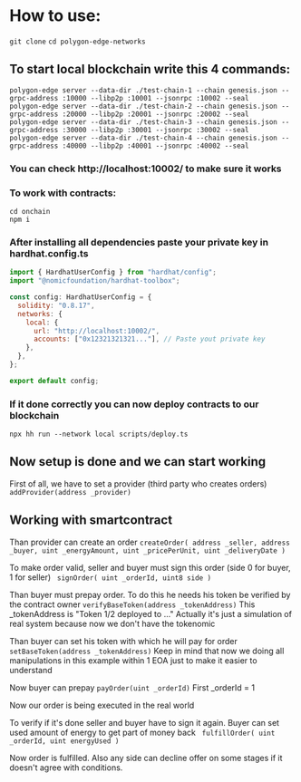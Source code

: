 # How to use:

`git clone`
`cd polygon-edge-networks`

## To start local blockchain write this 4 commands:

```
polygon-edge server --data-dir ./test-chain-1 --chain genesis.json --grpc-address :10000 --libp2p :10001 --jsonrpc :10002 --seal
polygon-edge server --data-dir ./test-chain-2 --chain genesis.json --grpc-address :20000 --libp2p :20001 --jsonrpc :20002 --seal
polygon-edge server --data-dir ./test-chain-3 --chain genesis.json --grpc-address :30000 --libp2p :30001 --jsonrpc :30002 --seal
polygon-edge server --data-dir ./test-chain-4 --chain genesis.json --grpc-address :40000 --libp2p :40001 --jsonrpc :40002 --seal
```

### You can check http://localhost:10002/ to make sure it works

### To work with contracts:

```
cd onchain
npm i
```

### After installing all dependencies paste your private key in hardhat.config.ts

```javascript
import { HardhatUserConfig } from "hardhat/config";
import "@nomicfoundation/hardhat-toolbox";

const config: HardhatUserConfig = {
  solidity: "0.8.17",
  networks: {
    local: {
      url: "http://localhost:10002/",
      accounts: ["0x12321321321..."], // Paste yout private key
    },
  },
};

export default config;
```

### If it done correctly you can now deploy contracts to our blockchain

`npx hh run --network local scripts/deploy.ts`

## Now setup is done and we can start working

First of all, we have to set a provider (third party who creates orders)
`addProvider(address _provider)`

## Working with smartcontract

Than provider can create an order
`createOrder( address _seller, address _buyer, uint _energyAmount, uint _pricePerUnit, uint _deliveryDate )`

To make order valid, seller and buyer must sign this order (side 0 for buyer, 1 for seller)
` signOrder( uint _orderId, uint8 side )`

Than buyer must prepay order. To do this he needs his token be verified by the contract owner
`verifyBaseToken(address _tokenAddress)`
This \_tokenAddress is "Token 1/2 deployed to ..."
Actually it's just a simulation of real system because now we don't have the tokenomic

Than buyer can set his token with which he will pay for order
` setBaseToken(address _tokenAddress)`
Keep in mind that now we doing all manipulations in this example within 1 EOA just to make it easier to understand

Now buyer can prepay
`payOrder(uint _orderId)`
First \_orderId = 1

Now our order is being executed in the real world

To verify if it's done seller and buyer have to sign it again. Buyer can set used amount of energy to get part of money back
` fulfillOrder( uint _orderId, uint energyUsed )`

Now order is fulfilled. Also any side can decline offer on some stages if it doesn't agree with conditions.
